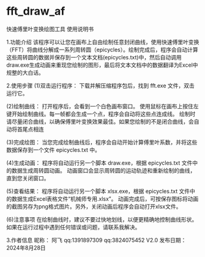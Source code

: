# fft_draw_af
快速傅里叶变换绘图工具
使用说明书


1.功能介绍
该程序可以让您在画布上自由绘制任意封闭曲线，使用快速傅里叶变换（FFT）将曲线分解成一系列周转圆（epicycles）。绘制完成后，程序会自动计算这些周转圆的数据并保存到一个文本文档(epicycles.txt)中，然后自动调用draw.exe生成动画来重现您绘制的图形，最后将文本文档中的数据翻译为Excel中规整的大白话。




2.使用步骤
(1)双击运行程序：
下载并解压缩程序包后，找到 fft.exe 文件，双击运行它。

(2)绘制曲线：
打开程序后，会看到一个白色画布窗口。
使用鼠标在画布上按住左键开始绘制曲线。每一帧都会生成一个点，程序会自动将这些点连成线。
绘制时请尽量闭合曲线，以确保傅里叶变换效果最佳。如果您绘制的不是闭合曲线，会自动将首尾点相连

(3)完成绘图：
当您完成绘制曲线后，程序会自动开始计算傅里叶系数，并将这些数据保存到一个文件 epicycles.txt 中。

(4)生成动画：
程序将自动运行另一个脚本 draw.exe，根据 epicycles.txt 文件中的数据生成周转圆动画。
动画窗口会显示周转圆的运动轨迹和重新绘制的曲线，直到您关闭窗口。

(5)查看结果：
程序将自动运行另一个脚本 xlsx.exe，根据 epicycles.txt 文件中的数据生成Excel表格文件“机械师专用.xlsx”。
动画完成后，可按保存图标将动画的截图另存为png格式图片。另外，关闭动画后程序会自动打开xlsx文件。



(6)注意事项
在绘制曲线时，建议不要过快地划线，以便更精确地控制曲线形状。
如果在运行过程中遇到任何错误或问题，请联系我解决。



3.作者信息
昵称： 阿飞 qq:1391897309 qq:3824075452
V2.0
发布日期： 2024年8月28日
